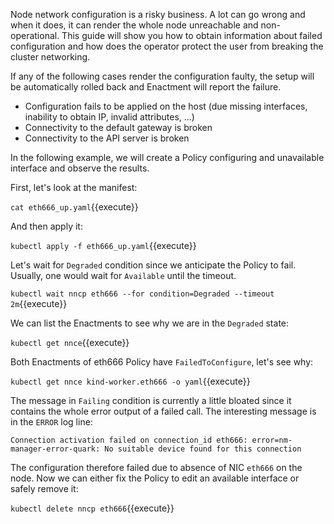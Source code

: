 Node network configuration is a risky business. A lot can go wrong and when it
does, it can render the whole node unreachable and non-operational. This guide
will show you how to obtain information about failed configuration and how does
the operator protect the user from breaking the cluster networking.

If any of the following cases render the configuration faulty, the setup will be
automatically rolled back and Enactment will report the failure.

* Configuration fails to be applied on the host (due missing interfaces,
  inability to obtain IP, invalid attributes, ...)
* Connectivity to the default gateway is broken
* Connectivity to the API server is broken

In the following example, we will create a Policy configuring and unavailable
interface and observe the results.

First, let's look at the manifest:

`cat eth666_up.yaml`{{execute}}

And then apply it:

`kubectl apply -f eth666_up.yaml`{{execute}}

Let's wait for `Degraded` condition since we anticipate the Policy to fail.
Usually, one would wait for `Available` until the timeout.

`kubectl wait nncp eth666 --for condition=Degraded --timeout 2m`{{execute}}

We can list the Enactments to see why we are in the `Degraded` state:

`kubectl get nnce`{{execute}}

Both Enactments of eth666 Policy have `FailedToConfigure`, let's see why:

`kubectl get nnce kind-worker.eth666 -o yaml`{{execute}}

The message in `Failing` condition is currently a little bloated since it
contains the whole error output of a failed call. The interesting message is in
the `ERROR` log line:

```
Connection activation failed on connection_id eth666: error=nm-manager-error-quark: No suitable device found for this connection
```

The configuration therefore failed due to absence of NIC `eth666` on the node.
Now we can either fix the Policy to edit an available interface or safely remove
it:

`kubectl delete nncp eth666`{{execute}}
